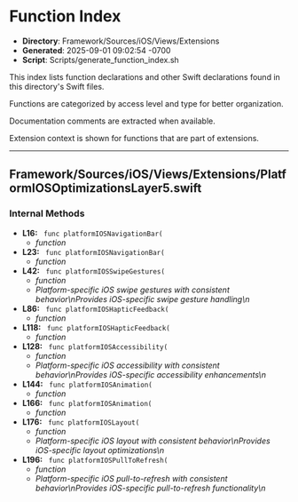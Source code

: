 # Function Index

- **Directory**: Framework/Sources/iOS/Views/Extensions
- **Generated**: 2025-09-01 09:02:54 -0700
- **Script**: Scripts/generate_function_index.sh

This index lists function declarations and other Swift declarations found in this directory's Swift files.

Functions are categorized by access level and type for better organization.

Documentation comments are extracted when available.

Extension context is shown for functions that are part of extensions.

---

## Framework/Sources/iOS/Views/Extensions/PlatformIOSOptimizationsLayer5.swift
### Internal Methods
- **L16:** ` func platformIOSNavigationBar(`
  - *function*
- **L23:** ` func platformIOSNavigationBar(`
  - *function*
- **L42:** ` func platformIOSSwipeGestures(`
  - *function*
  - *Platform-specific iOS swipe gestures with consistent behavior\nProvides iOS-specific swipe gesture handling\n*
- **L86:** ` func platformIOSHapticFeedback(`
  - *function*
- **L118:** ` func platformIOSHapticFeedback(`
  - *function*
- **L128:** ` func platformIOSAccessibility(`
  - *function*
  - *Platform-specific iOS accessibility with consistent behavior\nProvides iOS-specific accessibility enhancements\n*
- **L144:** ` func platformIOSAnimation(`
  - *function*
- **L166:** ` func platformIOSAnimation(`
  - *function*
- **L176:** ` func platformIOSLayout(`
  - *function*
  - *Platform-specific iOS layout with consistent behavior\nProvides iOS-specific layout optimizations\n*
- **L196:** ` func platformIOSPullToRefresh(`
  - *function*
  - *Platform-specific iOS pull-to-refresh with consistent behavior\nProvides iOS-specific pull-to-refresh functionality\n*

